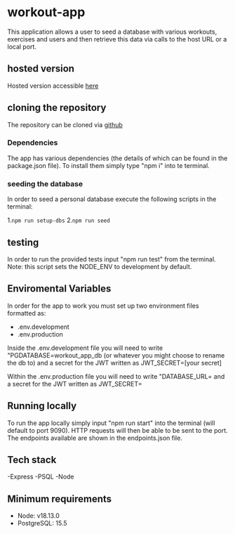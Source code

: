 # workout-app

This application allows a user to seed a database with various workouts, exercises and users and then retrieve this data via calls to the host URL or a local port. 

## hosted version

Hosted version accessible [here](https://pg-workout-app.onrender.com/)

## cloning the repository

The repository can be cloned via [github](https://github.com/PGallagher93/workout-app)

### Dependencies

The app has various dependencies (the details of which can be found in the package.json file). To install them simply type "npm i" into te terminal.

### seeding the database

In order to seed a personal database execute the following scripts in the terminal:

1.`npm run setup-dbs`
2.`npm run seed`

## testing

In order to run the provided tests input "npm run test" from the terminal.
Note: this script sets the NODE_ENV to development by default.

## Enviromental Variables

In order for the app to work you must set up two environment files formatted as:
- .env.development
- .env.production

Inside the .env.development file you will need to write "PGDATABASE=workout_app_db (or whatever you might choose to rename the db to) and a secret for the JWT written as JWT_SECRET=[your secret]

Within the .env.production file you will need to write "DATABASE_URL=<your hosted database url> and a secret for the JWT written as JWT_SECRET=<your secret>

## Running locally

To run the app locally simply input "npm run start" into the terminal (will default to port 9090). HTTP requests will then be able to be sent to the port. The endpoints available are shown in the endpoints.json file.

## Tech stack

-Express
-PSQL
-Node

## Minimum requirements

- Node: v18.13.0
- PostgreSQL: 15.5
